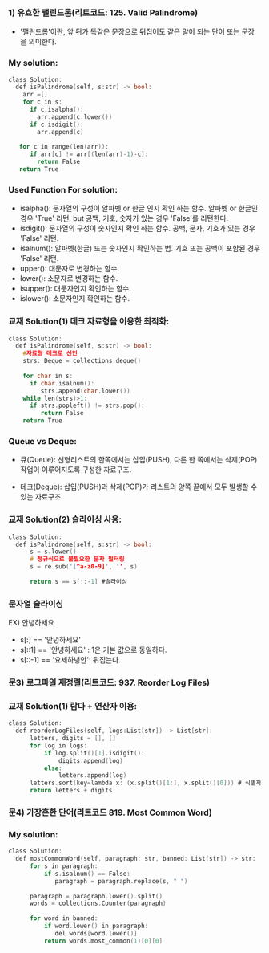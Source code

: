 ### 1) 유효한 팰린드롬(리트코드: 125. Valid Palindrome)
* '팰린드롬'이란, 앞 뒤가 똑같은 문장으로 뒤집어도 같은 말이 되는 단어 또는 문장을 의미한다.

### My solution:

```c
class Solution:
  def isPalindrome(self, s:str) -> bool:
    arr =[]
    for c in s:
      if c.isalpha():
        arr.append(c.lower())
      if c.isdigit():
        arr.append(c)
   
   for c in range(len(arr)):
      if arr[c] != arr[(len(arr)-1)-c]:
        return False
   return True
```

### Used Function For solution:
* isalpha(): 문자열의 구성이 알파벳 or 한글 인지 확인 하는 함수. 알파벳 or 한글인 경우 'True' 리턴, but 공백, 기호, 숫자가 있는 경우 'False'를 리턴한다.
* isdigit(): 문자열의 구성이 숫자인지 확인 하는 함수. 공백, 문자, 기호가 있는 경우 'False' 리턴.
* isalnum(): 알파벳(한글) 또는 숫자인지 확인하는 법. 기호 또는 공백이 포함된 경우 'False' 리턴.
* upper(): 대문자로 변경하는 함수.
* lower(): 소문자로 변경하는 함수.
* isupper(): 대문자인지 확인하는 함수.
* islower(): 소문자인지 확인하는 함수.

### 교재 Solution(1) 데크 자료형을 이용한 최적화:

```c
class Solution:
  def isPalindrome(self, s:str) -> bool:
    #자료형 데크로 선언
    strs: Deque = collections.deque()
    
    for char in s:
      if char.isalnum():
         strs.append(char.lower())
    while len(strs)>1:
      if strs.popleft() != strs.pop():
         return False
    return True
```

### Queue vs Deque:

* 큐(Queue):
선형리스트의 한쪽에서는 삽입(PUSH), 다른 한 쪽에서는 삭제(POP) 작업이 이루어지도록 구성한 자료구조.

* 데크(Deque):
삽입(PUSH)과 삭제(POP)가 리스트의 양쪽 끝에서 모두 발생할 수 있는 자료구조.

### 교재 Solution(2) 슬라이싱 사용:

```c
class Solution:
  def isPalindrome(self, s:str) -> bool:
      s = s.lower()
      # 정규식으로 불필요한 문자 필터링
      s = re.sub('[^a-z0-9]', '', s)
      
      return s == s[::-1] #슬라이싱
```


### 문자열 슬라이싱

EX) 안녕하세요

* s[:] == '안녕하세요'
* s[::1] == '안녕하세요' : 1은 기본 값으로 동일하다.
* s[::-1] == '요세하녕안': 뒤집는다. 


### 문3) 로그파일 재정렬(리트코드: 937. Reorder Log Files)

### 교재 Solution(1) 람다 + 연산자 이용:

```c
class Solution:
  def reorderLogFiles(self, logs:List[str]) -> List[str]:
      letters, digits = [], []
      for log in logs:
          if log.split()[1].isdigit():
              digits.append(log)
          else:
              letters.append(log)
      letters.sort(key=lambda x: (x.split()[1:], x.split()[0])) # 식별자를 제와한 문자열[1:]을 키로하여 정렬, 동일한 경우 후 순위로 식별자[0]을 지정해 정렬되도록 구현
      return letters + digits
```

### 문4) 가장흔한 단어(리트코드 819. Most Common Word)

### My solution:

```c
class Solution:
  def mostCommonWord(self, paragraph: str, banned: List[str]) -> str:
      for s in paragraph:
          if s.isalnum() == False:
             paragraph = paragraph.replace(s, " ")
      
      paragraph = paragraph.lower().split()
      words = collections.Counter(paragraph)
      
      for word in banned:
          if word.lower() in paragraph:
             del words[word.lower()]
          return words.most_common(1)[0][0]
```


